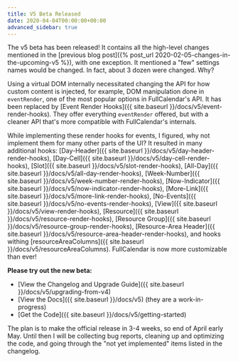 ```yaml
---
title: V5 Beta Released
date: 2020-04-04T00:00:00+00:00
advanced_sidebar: true
---
```


The v5 beta has been released! It contains all the high-level changes mentioned in the [previous blog post]({% post_url 2020-02-05-changes-in-the-upcoming-v5 %}), with one exception. It mentioned a "few" settings names would be changed. In fact, about 3 dozen were changed. Why?

Using a virtual DOM internally necessitated changing the API for how custom content is injected, for example, DOM manipulation done in `eventRender`, one of the most popular options in FullCalendar's API. It has been replaced by [Event Render Hooks]({{ site.baseurl }}/docs/v5/event-render-hooks). They offer everything `eventRender` offered, but with a cleaner API that's more compatible with FullCalendar's internals.

While implementing these render hooks for events, I figured, why not implement them for many other parts of the UI? It resulted in many additional hooks: [Day-Header]({{ site.baseurl }}/docs/v5/day-header-render-hooks), [Day-Cell]({{ site.baseurl }}/docs/v5/day-cell-render-hooks), [Slot]({{ site.baseurl }}/docs/v5/slot-render-hooks), [All-Day]({{ site.baseurl }}/docs/v5/all-day-render-hooks), [Week-Number]({{ site.baseurl }}/docs/v5/week-number-render-hooks), [Now-Indicator]({{ site.baseurl }}/docs/v5/now-indicator-render-hooks), [More-Link]({{ site.baseurl }}/docs/v5/more-link-render-hooks), [No-Events]({{ site.baseurl }}/docs/v5/no-events-render-hooks), [View]({{ site.baseurl }}/docs/v5/view-render-hooks), [Resource]({{ site.baseurl }}/docs/v5/resource-render-hooks), [Resource Group]({{ site.baseurl }}/docs/v5/resource-group-render-hooks), [Resource-Area Header]({{ site.baseurl }}/docs/v5/resource-area-header-render-hooks), and hooks withing [resourceAreaColumns]({{ site.baseurl }}/docs/v5/resourceAreaColumns). FullCalendar is now more customizable than ever!

**Please try out the new beta:**

- [View the Changelog and Upgrade Guide]({{ site.baseurl }}/docs/v5/upgrading-from-v4)
- [View the Docs]({{ site.baseurl }}/docs/v5) (they are a work-in-progress)
- [Get the Code]({{ site.baseurl }}/docs/v5/getting-started)

The plan is to make the official release in 3-4 weeks, so end of April early May. Until then I will be collecting bug reports, cleaning up and optimizing the code, and going through the "not yet implemented" items listed in the changelog.
